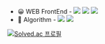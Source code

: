 - 😀 WEB FrontEnd - <img src="https://img.shields.io/badge/REACT-61DAFB?style=flat-square&logo=react&logoColor=white"/> <img src="https://img.shields.io/badge/Next.js-000000?style=flat-square&logo=nextdotjs&logoColor=white"/> <img src="https://img.shields.io/badge/Figma-F24E1E?style=flat-square&logo=figma&logoColor=white"/>
- 🤨 Algorithm - <img src="https://img.shields.io/badge/C++-00599C?style=flat-square&logo=cplusplus&logoColor=white"/> <img src="https://img.shields.io/badge/python-3776AB?style=flat-square&logo=python&logoColor=white"/>


[![Solved.ac 프로필](http://mazassumnida.wtf/api/v2/generate_badge?boj=halion)](https://solved.ac/halion)
